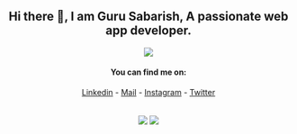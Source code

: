 
<div align="center">

## Hi there 👋, I am Guru Sabarish, A passionate web app developer.

![](https://komarev.com/ghpvc/?username=gurusabarish)



 #### You can find me on:
[Linkedin](https://www.linkedin.com/in/gurusabarish) - [Mail](mailto:gurusabarisha@gmail.com) - [Instagram](https://instagram.com/gurusabarishh) - [Twitter](https://twitter.com/gurusabarishh)

  
 <br>
<!-- If you forked this repo, Change the username as yours -->
  <img align="center" src="https://github-readme-stats.vercel.app/api/top-langs/?username=gurusabarish&theme=radical&langs_count=3&exclude_repo=hugo-profile" />
  <img align="center" src="https://github-readme-stats.vercel.app/api?username=gurusabarish&show_icons=true&theme=radical&line_height=27" />
   
<br>
</div>
